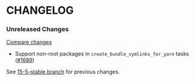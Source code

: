 # CHANGELOG

### Unreleased Changes

[Compare changes](https://github.com/codevise/pageflow/compare/15-5-stable...master)

- Support non-root packages in `create_bundle_symlinks_for_yarn` tasks
  ([#1689](https://github.com/codevise/pageflow/pull/1689))

See
[15-5-stable branch](https://github.com/codevise/pageflow/blob/15-5-stable/CHANGELOG.md)
for previous changes.
